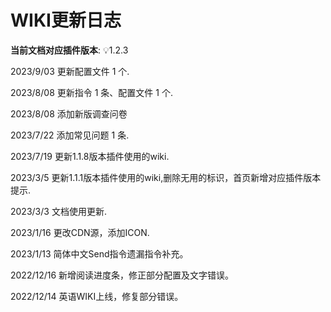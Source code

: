 # WIKI更新日志

**当前文档对应插件版本**: 💡1.2.3

2023/9/03 更新配置文件 1 个.

2023/8/08 更新指令 1 条、配置文件 1 个.

2023/8/08 添加新版调查问卷

2023/7/22 添加常见问题 1 条.

2023/7/19 更新1.1.8版本插件使用的wiki.

2023/3/5 更新1.1.1版本插件使用的wiki,删除无用的标识，首页新增对应插件版本提示.

2023/3/3 文档使用更新.

2023/1/16 更改CDN源，添加ICON.

2023/1/13 简体中文Send指令遗漏指令补充。

2022/12/16 新增阅读进度条，修正部分配置及文字错误。

2022/12/14 英语WIKI上线，修复部分错误。
